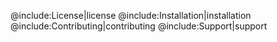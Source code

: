 @include:License|license
@include:Installation|installation
@include:Contributing|contributing
@include:Support|support
